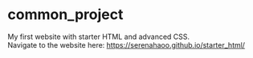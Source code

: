 # common_project
My first website with starter HTML and advanced CSS.   
Navigate to the website here: https://serenahaoo.github.io/starter_html/
